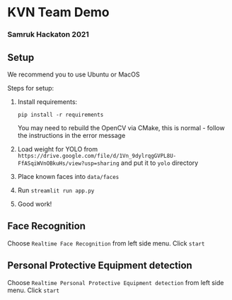 # KVN Team Demo
### Samruk Hackaton 2021


## Setup

We recommend you to use Ubuntu or MacOS

Steps for setup:
1. Install requirements:
   
   ```pip install -r requirements```
   
    You may need to rebuild the OpenCV via CMake, this is normal - follow the instructions in the error message
2. Load weight for YOLO from `https://drive.google.com/file/d/1Vn_9dylrqgGVPL8U-FfASqiWVnOBkuHs/view?usp=sharing`
   and put it to `yolo` directory
3. Place known faces into `data/faces`
4. Run `streamlit run app.py`
5. Good work!

## Face Recognition

Choose `Realtime Face Recognition` from left side menu. Click `start`

## Personal Protective Equipment detection

Choose `Realtime Personal Protective Equipment detection` from left side menu. Click `start`



